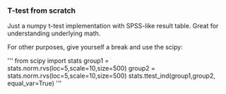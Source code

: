 ### T-test from scratch

Just a numpy t-test implementation with SPSS-like result table. Great for understanding underlying math.

For other purposes, give yourself a break and use the scipy:

'''
from scipy import stats
group1 = stats.norm.rvs(loc=5,scale=10,size=500)
group2 = stats.norm.rvs(loc=5,scale=10,size=500)
stats.ttest_ind(group1,group2, equal_var=True)
'''
